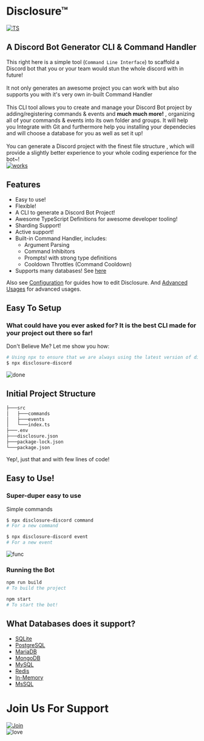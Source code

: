 # Disclosure™
[![TS](https://forthebadge.com/images/badges/made-with-typescript.svg)]()
## A Discord Bot Generator CLI & Command Handler

This right here is a simple tool (`` Command Line Interface ``) to scaffold a Discord bot that you or your team would stun the whole discord with in future! 
<br />
<br />
It not only generates an awesome project you can work with but also supports you with it's very own in-built Command Handler
<br />
<br />
This CLI tool allows you to create and manage your Discord Bot project by adding/registering commands & events and **much much more!** , organizing all of your commands & events into its own folder and groups. It will help you Integrate with Git and furthermore help you installing your dependecies and will choose a database for you as well as set it up!
<br /> <br />
You can generate a Discord project with the finest file structure , which will provide a slightly better experience to your whole coding experience for the bot~! <br />
[![works](https://forthebadge.com/images/badges/it-works-why.svg)]() <br/>

## Features
- Easy to use!
- Flexible!
- A CLI to generate a Discord Bot Project! 
- Awesome TypeScript Definitions for awesome developer tooling!
- Sharding Support!
- Active support!
- Built-in Command Handler, includes:
  - Argument Parsing
  - Command Inhibitors
  - Prompts! with strong type definitions
  - Cooldown Throttles (Command Cooldown)
- Supports many databases! See [here](#what-databases-does-it-support)

Also see [Configuration](/Configuration.md) for guides how to edit Disclosure. And [Advanced Usages](Advanced.md) for advanced usages.

## Easy To Setup

### What could have you ever asked for? It is the best CLI made for your project out there so far!
Don't Believe Me? Let me show you how:

```sh
# Using npx to ensure that we are always using the latest version of disclosure-discord
$ npx disclosure-discord
```
![done](/assets/test.gif)

## Initial Project Structure
```sh
├───src
│   ├───commands
│   ├───events
│   └───index.ts
├───.env
├───disclosure.json
├───package-lock.json
└───package.json
```
Yep!, just that and with few lines of code!

## Easy to Use!

### Super-duper easy to use 
Simple commands 
```sh <br> 
$ npx disclosure-discord command
# For a new command

$ npx disclosure-discord event
# For a new event
```
![func](/assets/test2.gif)

### Running the Bot

```sh
npm run build
# To build the project

npm start
# To start the bot!
```

## What Databases does it support?

 - [SQLite](https://www.sqlite.org/index.html)
 - [PostgreSQL](https://www.postgresql.org/)
 - [MariaDB](https://mariadb.org/)
 - [MongoDB](https://www.mongodb.com/)
 - [MySQL](https://www.mysql.com/)
 - [Redis](https://redis.io/)
 - [In-Memory](https://en.wikipedia.org/wiki/In-memory_database)
 - [MsSQL](https://en.wikipedia.org/wiki/Microsoft_SQL_Server)

# Join Us For Support 
[![Join](/assets/Capture.png)](https://discord.gg/HG8s98Uk) <br>
![love](https://forthebadge.com/images/badges/built-with-love.svg)
